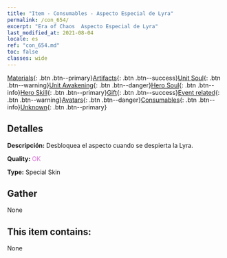 ```yaml
---
title: "Item - Consumables - Aspecto Especial de Lyra"
permalink: /con_654/
excerpt: "Era of Chaos  Aspecto Especial de Lyra"
last_modified_at: 2021-08-04
locale: es
ref: "con_654.md"
toc: false
classes: wide
---
```

 [Materials](/ItemsES/){: .btn .btn--primary}[Artifacts](/ItemsES/Artifacts/){: .btn .btn--success}[Unit Soul](/ItemsES/UnitSoul/){: .btn .btn--warning}[Unit Awakening](/ItemsES/UnitAwakening/){: .btn .btn--danger}[Hero Soul](/ItemsES/HeroSoul/){: .btn .btn--info}[Hero Skill](/ItemsES/HeroSkill/){: .btn .btn--primary}[Gift](/ItemsES/Gift/){: .btn .btn--success}[Event related](/ItemsES/Events/){: .btn .btn--warning}[Avatars](/ItemsES/Avatars/){: .btn .btn--danger}[Consumables](/ItemsES/Consumables/){: .btn .btn--info}[Unknown](/ItemsES/Unknown/){: .btn .btn--primary}

## Detalles
 **Descripción:** Desbloquea el aspecto cuando se despierta la Lyra.

 **Quality:** <span style="color: #DA70D6">OK</span>

 **Type:** Special Skin

## Gather

  None

## This item contains:

  None

